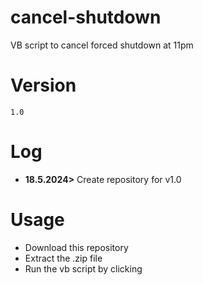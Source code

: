 # cancel-shutdown
VB script to cancel forced shutdown at 11pm
# Version
```1.0```
# Log
- **18.5.2024>** Create repository for v1.0
# Usage
- Download this repository
- Extract the .zip file
- Run the vb script by clicking
